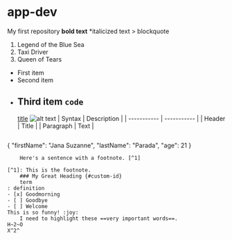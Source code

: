 # app-dev
My first repository
**bold text**
*italicized text
	> blockquote
 1. Legend of the Blue Sea
2. Taxi Driver
3. Queen of Tears
 - First item
- Second item
- Third item
  	`code`
  	---
  [title](https://www.example.com)
  ![alt text](image.jpg)
  | Syntax | Description |
| ----------- | ----------- |
| Header | Title |
| Paragraph | Text |
	```
{
  "firstName": "Jana Suzanne",
  "lastName": "Parada",
  "age": 21
}
```
	Here's a sentence with a footnote. [^1]

[^1]: This is the footnote.
	### My Great Heading {#custom-id}
	term
: definition
- [x] Goodmorning
- [ ] Goodbye
- [ ] Welcome
This is so funny! :joy:
	I need to highlight these ==very important words==.
H~2~O
X^2^

